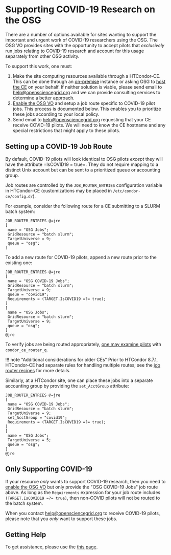 
Supporting COVID-19 Research on the OSG
=======================================

There are a number of options available for sites wanting to support the
important and urgent work of COVID-19 researchers using the OSG.  The OSG VO
provides sites with the opportunity to accept pilots that _exclusively_ run
jobs relating to COVID-19 research and account for this usage separately
from other OSG activity.

To support this work, one must:

1. Make the site computing resources available through a HTCondor-CE.  This
can be done through an [on-premise](/compute-element/install-htcondor-ce/)
instance or asking OSG to [host the CE](/compute-element/hosted-ce/) on your
behalf.  If neither solution is viable, please send email to
<help@opensciencegrid.org> and we can provide consulting services to determine
a better approach.
2. [Enable the OSG VO](/security/lcmaps-voms-authentication/#configuring-the-lcmaps-voms-plugin)
and setup a job route specific to COVID-19 pilot jobs.
This process is documented below.  This enables you to prioritize these jobs
according to your local policy.
3. Send email to <help@opensciencegrid.org> requesting that your CE receive
COVID-19 pilots.  We will need to know the CE hostname and any special
restrictions that might apply to these pilots.

Setting up a COVID-19 Job Route
-------------------------------

By default, COVID-19 pilots will look identical to OSG pilots _except_ they
will have the attribute =IsCOVID19 = true=.  They do not require mapping to
a distinct Unix account but can be sent to a prioritized queue or accounting
group.

Job routes are controlled by the `JOB_ROUTER_ENTRIES` configuration variable
in HTCondor-CE (customizations may be placed in `/etc/condor-ce/config.d/`).

For example, consider the following route for a CE submitting to a SLURM batch
system:

```
JOB_ROUTER_ENTRIES @=jre
[
 name = "OSG Jobs";
 GridResource = "batch slurm";
 TargetUniverse = 9;
 queue = "osg";
]
```

To add a new route for COVID-19 pilots, append a new route
prior to the existing one:

```
JOB_ROUTER_ENTRIES @=jre
[
 name = "OSG COVID-19 Jobs";
 GridResource = "batch slurm";
 TargetUniverse = 9;
 queue = "covid19";
 Requirements = (TARGET.IsCOVID19 =?= true);
]
[
 name = "OSG Jobs";
 GridResource = "batch slurm";
 TargetUniverse = 9;
 queue = "osg";
]
@jre
```

To verify jobs are being routed appropriately,
[one may examine pilots](compute-element/troubleshoot-htcondor-ce/#condor_ce_router_q)
with `condor_ce_router_q`.

!!! note "Additional considerations for older CEs"
    Prior to HTCondor 8.7.1, HTCondor-CE had separate rules for handling
    multiple routes; see the
    [job router recipes](/compute-element/job-router-recipes) for more
    details.

Similarly, at a HTCondor site, one can place these jobs into a
separate accounting group by providing the `set_AcctGroup` attribute:

```hl_lines="6"
JOB_ROUTER_ENTRIES @=jre
[
 name = "OSG COVID-19 Jobs";
 GridResource = "batch slurm";
 TargetUniverse = 9;
 set_AcctGroup = "covid19";
 Requirements = (TARGET.IsCOVID19 =?= true);
]
[
 name = "OSG Jobs";
 TargetUniverse = 5;
 queue = "osg";
]
@jre
```

Only Supporting COVID-19
------------------------

If your resource _only_ wants to support COVID-19 research, then you need
to [enable the OSG VO](/security/lcmaps-voms-authentication/#configuring-the-lcmaps-voms-plugin)
but only provide the "OSG COVID-19 Jobs" job route above.  As long as the
`Requirements` expression for your job route includes
`(TARGET.IsCOVID19 =?= true)`, then non-COVID pilots will not be routed
to the batch system.

When you contact <help@opensciencegrid.org> to receive COVID-19 pilots,
please note that you _only_ want to support these jobs.

Getting Help
------------

To get assistance, please use the [this page](/common/help).
